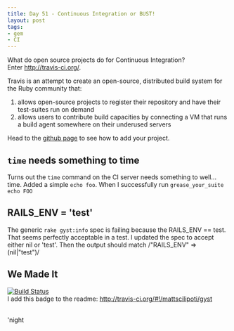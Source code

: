 ```yaml
---
title: Day 51 - Continuous Integration or BUST!
layout: post
tags:
- gem
- CI
---
```


What do open source projects do for Continuous Integration?  
Enter http://travis-ci.org/.

Travis is an attempt to create an open-source, distributed build system for the Ruby community that:

1. allows open-source projects to register their repository and have their test-suites run on demand
2. allows users to contribute build capacities by connecting a VM that runs a build agent somewhere on their underused servers

Head to the [github page](https://github.com/travis-ci/travis-ci) to see how to add your project.


`time` needs something to time
---------------------------

Turns out the `time` command on the CI server needs something to well...
time.  Added a simple `echo foo`.
    When I successfully run `grease_your_suite echo FOO`

RAILS_ENV = 'test'
------------------
The generic `rake gyst:info` spec is failing because the RAILS_ENV ==
test.  That seems perfectly acceptable in a test.  I updated the spec to
accept either nil or 'test'.
    Then the output should match /"RAILS_ENV" => (nil|"test")/


We Made It
----------
[![Build Status](https://secure.travis-ci.org/mattscilipoti/gyst.png)](http://travis-ci.org/mattscilipoti/gyst)   
I add this badge to the readme: <http://travis-ci.org/#!/mattscilipoti/gyst>

<br/>
'night
